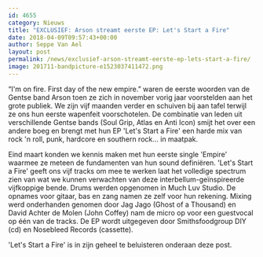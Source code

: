 ```yaml
---
id: 4655
category: Nieuws
title: "EXCLUSIEF: Arson streamt eerste EP: Let's Start a Fire"
date: 2018-04-09T09:57:43+00:00
author: Seppe Van Ael
layout: post
permalink: /news/exclusief-arson-streamt-eerste-ep-lets-start-a-fire/
image: 201711-bandpicture-e1523037411472.png
---
```

&#8220;I'm on fire. First day of the new empire.&#8221; waren de eerste woorden van de Gentse band Arson toen ze zich in november vorig jaar voorstelden aan het grote publiek. We zijn vijf maanden verder en schuiven bij aan tafel terwijl ze ons hun eerste wapenfeit voorschotelen. De combinatie van leden uit verschillende Gentse bands (Soul Grip, Atlas en Anti Icon) smijt het over een andere boeg en brengt met hun EP 'Let's Start a Fire' een harde mix van rock 'n roll, punk, hardcore en southern rock&#8230; in maatpak.

Eind maart konden we kennis maken met hun eerste single 'Empire' waarmee ze meteen de fundamenten van hun sound definiëren. 'Let's Start a Fire' geeft ons vijf tracks om mee te werken laat het volledige spectrum zien van wat we kunnen verwachten van deze interbellum-geïnspireerde vijfkoppige bende. Drums werden opgenomen in Much Luv Studio. De opnames voor gitaar, bas en zang namen ze zelf voor hun rekening. Mixing werd onderhanden genomen door Jag Jago (Ghost of a Thousand) en David Achter de Molen (John Coffey) nam de micro op voor een guestvocal op één van de tracks. De EP wordt uitgegeven door Smithsfoodgroup DIY (cd) en Nosebleed Records (cassette).

'Let's Start a Fire' is in zijn geheel te beluisteren onderaan deze post.
